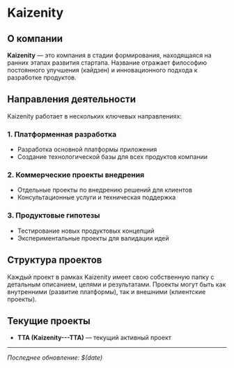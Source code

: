 # Kaizenity

## О компании

**Kaizenity** — это компания в стадии формирования, находящаяся на ранних этапах развития стартапа. Название отражает философию постоянного улучшения (кайдзен) и инновационного подхода к разработке продуктов.

## Направления деятельности

Kaizenity работает в нескольких ключевых направлениях:

### 1. Платформенная разработка
- Разработка основной платформы приложения
- Создание технологической базы для всех продуктов компании

### 2. Коммерческие проекты внедрения
- Отдельные проекты по внедрению решений для клиентов
- Консультационные услуги и техническая поддержка

### 3. Продуктовые гипотезы
- Тестирование новых продуктовых концепций
- Экспериментальные проекты для валидации идей

## Структура проектов

Каждый проект в рамках Kaizenity имеет свою собственную папку с детальным описанием, целями и результатами. Проекты могут быть как внутренними (развитие платформы), так и внешними (клиентские проекты).

## Текущие проекты

- **TTA (Kaizenity---TTA)** — текущий активный проект

---

*Последнее обновление: $(date)*
